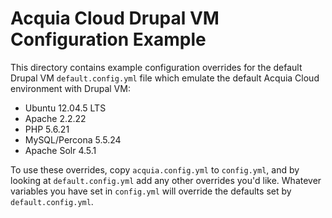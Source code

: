 # Acquia Cloud Drupal VM Configuration Example

This directory contains example configuration overrides for the default Drupal VM `default.config.yml` file which emulate the default Acquia Cloud environment with Drupal VM:

  - Ubuntu 12.04.5 LTS
  - Apache 2.2.22
  - PHP 5.6.21
  - MySQL/Percona 5.5.24
  - Apache Solr 4.5.1

To use these overrides, copy `acquia.config.yml` to `config.yml`, and by looking at `default.config.yml` add any other overrides you'd like. Whatever variables you have set in `config.yml` will override the defaults set by `default.config.yml`.
